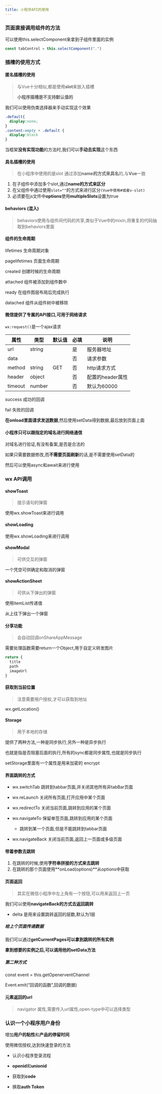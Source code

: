 ```yaml
---
title: 小程序API的使用
---
```


### 页面直接调用组件的方法

可以使用this.selectComponent来拿到子组件里面的实例

```js
const tabControl = this.selectComponent(".")
```

### 插槽的使用方式

#### 匿名插槽的使用

> 与Vue十分相似,都是使用**slot**来放入插槽
>
> **小程序插槽是不支持默认值的**

我们可以使用伪类选择器来手动实现这个效果

```css
.default{
  display:none;
}
.content:empty + .default {
  display:block
}
```

当框架**没有实现功能**的方法时,我们可以**手动去实现**这个东西

#### 具名插槽的使用

> 在小程序中使用的是slot 通过添加**name的方式来具名**的,与**Vue**一致

1. 在子组件中添加多个slot,通过**name的方式来区分**
2. 在父组件中通过使用`slot=""`的方式来进行区分`(Vue中使用#或者v-slot)`
3. 必须要在js文件中**options**使用**multipleSlots**设置为true

#### behaviors  (混入)

> behaviors使用与组件间代码的共享,类似于Vue中的mixin,将重复的代码抽取到behaviors里面

#### 组件的生命周期

lifetimes 生命周期对象

pagelifetimes 页面生命周期

created 创建时候的生命周期

attached 组件被添加到组件数中

ready  在组件图层布局后完成执行

datached 组件从组件树中被移除

#### 微信提供了专属的API接口,可用于网络请求

`wx:request()`是一个ajax请求

| 属性    | 类型   | 默认值 | 必填 | 说明             |
| ------- | ------ | ------ | ---- | ---------------- |
| url     | string |        | 是   | 服务器地址       |
| data    |        |        | 否   | 请求参数         |
| method  | string | GET    | 否   | http请求方式     |
| header  | object |        | 否   | 配置的header属性 |
| timeout | number |        | 否   | 默认为60000      |

success 成功的回调

fail 失败的回调

**在onload里面请求发送数据**,然后使用setData得到数据,最后放到页面上面

#### 小程序只可以跟指定的域名进行网络通信

对域名进行验证,有没有备案,是否是合法的

如果只需要数据修改,而**不需要页面刷新**的话,是不需要使用setData的

然后可以使用async和await来进行使用

### wx API调用

#### showToast

> 提示语句的弹窗

使用wx.showToast来进行调用

#### showLoading

使用wx.showLoading来进行调用

#### showModal

> 可供交互的弹窗

一个凭空可供确定和取消的弹窗

#### showActionSheet

>可供从下弹出的弹窗

使用itemList传递值

从上往下弹出一个弹窗

#### 分享功能

> 会自动回调onShareAppMessage

需要处理函数需要return一个Object,用于自定义转发图片

```js
return {
  title
  path
  imageUrl
}
```

#### 获取到当前位置

> 注意需要用户授权,才可以获取到地址

wx.getLocation()

#### Storage

> 用于本地的存储

提供了两种方法,一种是同步执行,另外一种是异步执行

也就是指是否阻塞后面的执行,所有的sync都是同步属性,也就是同步执行

setStorage里面有一个属性是用来加密的  encrypt

#### 界面跳转的方式

- wx.switchTab 跳转到tabbar页面,并关闭其他所有非tabBar页面

- wx.reLaunch 关闭所有页面,打开应用中某个页面

- wx.redirectTo 关闭当前页面,跳转到应用的某个页面

- wx.navigateTo 保留单签页面,跳转到应用的某个页面
  - 跳转到某一个页面,但是不能跳转到tabbar页面

- wx.navigateBack 关闭当前页面,返回上一页面或多级页面

#### 带着参数去跳转

1. 在跳转的时候,使用**字符串拼接的方式来去跳转**
2. 在跳转的那个页面使用**onLoad(options)**从options中获取

#### 页面返回

> 其实在微信小程序中左上角有一个按钮,可以用来返回上一页

我们可以使用**navigateBack的方式去返回跳转**

- delta 是用来设置跳转返回的层数,默认为1层

##### 给上个页面传递数据

我们可以通过**getCurrentPages可以拿到跳转的所有实例**

**拿到想要的实例之后,可以调用他的setData方法**

##### 第二种方式

const event = this.getOpenerventChannel

Event.emit(“回调的函数”,回调的数据)

#### 元素返回的url

> navigator 属性,需要传入url属性,open-type中可以选择类型

### 认识一个小程序用户身份

增加**用户的粘性**和**产品的停留时间**

使用微信授权,达到快速登录的方法

- 认识小程序登录流程

- **openid**和**unionid**

- 获取到**code**

- 换取**auth Token**